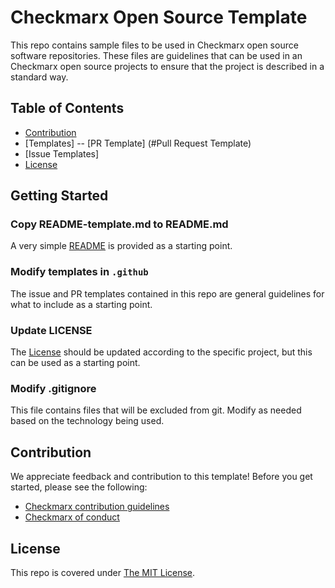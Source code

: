 # Checkmarx Open Source Template

This repo contains sample files to be used in Checkmarx open source software repositories. These files are guidelines that can be used in an Checkmarx open source projects to ensure that the project is described in a standard way.

## Table of Contents

- [Contribution](#contribution)
- [Templates]
-- [PR Template] (#Pull Request Template)
- [Issue Templates]
- [License](#license)

## Getting Started


### Copy README-template.md to README.md

A very simple [README](README-template.md) is provided as a starting point.

### Modify templates in `.github`

The issue and PR templates contained in this repo are general guidelines for what to include as a starting point. 

### Update LICENSE

The [License](LICENSE) should be updated according to the specific project, but this can be used as a starting point.

### Modify .gitignore

This file contains files that will be excluded from git. Modify as needed based on the technology being used.

## Contribution

We appreciate feedback and contribution to this template! Before you get started, please see the following:

- [Checkmarx contribution guidelines](CONTRIBUTING.md)
- [Checkmarx of conduct](CODE-OF-CONDUCT.md)

## License

This repo is covered under [The MIT License](LICENSE).
